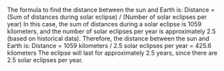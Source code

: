 The formula to find the distance between the sun and Earth is: Distance = (Sum of distances during solar eclipse) / (Number of solar eclipses per year)
In this case, the sum of distances during a solar eclipse is 1059 kilometers, and the number of solar eclipses per year is approximately 2.5 (based on historical data). Therefore, the distance between the sun and Earth is:
Distance = 1059 kilometers / 2.5 solar eclipses per year = 425.6 kilometers
The eclipse will last for approximately 2.5 years, since there are 2.5 solar eclipses per year.